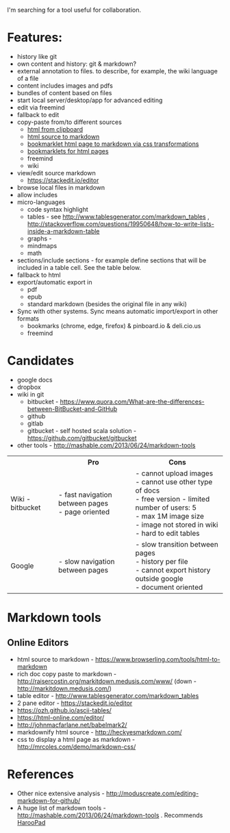 I'm searching for a tool useful for collaboration.

# Features:
* history like git
* own content and history: git & markdown?
* external annotation to files. to describe, for example, the wiki language of a file
* content includes images and pdfs
* bundles of content based on files
* start local server/desktop/app for advanced editing
* edit via freemind
* fallback to edit
* copy-paste from/to different sources
  * [html from clipboard](http://raisercostin.org/markitdown.medusis.com/www)
  * [html source to markdown](https://www.browserling.com/tools/html-to-markdown)
  * [bookmarklet html page to markdown via css transformations](http://mrcoles.com/demo/markdown-css/)
  * [bookmarklets for html pages](http://heckyesmarkdown.com/)
  * freemind
  * wiki
* view/edit source markdown
  * https://stackedit.io/editor
* browse local files in markdown
* allow includes
* micro-languages
  * code syntax highlight
  * tables - see http://www.tablesgenerator.com/markdown_tables , http://stackoverflow.com/questions/19950648/how-to-write-lists-inside-a-markdown-table
  * graphs - 
  * mindmaps
  * math
* sections/include sections - for example define sections that will be included in a table cell. See the table below.
* fallback to html
* export/automatic export in
  * pdf
  * epub
  * standard markdown (besides the original file in any wiki)
* Sync with other systems. Sync means automatic import/export in other formats
  * bookmarks (chrome, edge, firefox) & pinboard.io & deli.cio.us
  * freemind

# Candidates
* google docs
* dropbox
* wiki in git
  * bitbucket - https://www.quora.com/What-are-the-differences-between-BitBucket-and-GitHub
  * github
  * gitlab
  * gitbucket - self hosted scala solution - https://github.com/gitbucket/gitbucket
* other tools - http://mashable.com/2013/06/24/markdown-tools

<table class="tg">
  <tr>
    <th class="tg-031e"></th>
    <th class="tg-031e">Pro</th>
    <th class="tg-031e">Cons</th>
  </tr>
  <tr>
    <td class="tg-031e">Wiki - bitbucket</td>
    <td class="tg-031e">- fast navigation between pages<br>- page oriented</td>
    <td class="tg-031e">- cannot upload images<br>- cannot use other type of docs<br>- free version - limited number of users: 5<br>- max 1M image size<br>- image not stored in wiki<br>- hard to edit tables</td>
  </tr>
  <tr>
    <td class="tg-031e">Google</td>
    <td class="tg-031e">- slow navigation between pages<br></td>
    <td class="tg-031e">- slow transition between pages<br>- history per file<br>- cannot export history outside google<br>- document oriented</td>
  </tr>
</table>

# Markdown tools

## Online Editors
* html source to markdown - https://www.browserling.com/tools/html-to-markdown
* rich doc copy paste to markdown - http://raisercostin.org/markitdown.medusis.com/www/ (down - http://markitdown.medusis.com/)
* table editor - http://www.tablesgenerator.com/markdown_tables
* 2 pane editor - https://stackedit.io/editor
* https://ozh.github.io/ascii-tables/
* https://html-online.com/editor/
* http://johnmacfarlane.net/babelmark2/
* markdownify html source - http://heckyesmarkdown.com/
* css to display a html page as markdown - http://mrcoles.com/demo/markdown-css/

# References
* Other nice extensive analysis - http://moduscreate.com/editing-markdown-for-github/
* A huge list of markdown tools - http://mashable.com/2013/06/24/markdown-tools . Recommends [HarooPad](http://pad.haroopress.com/)
